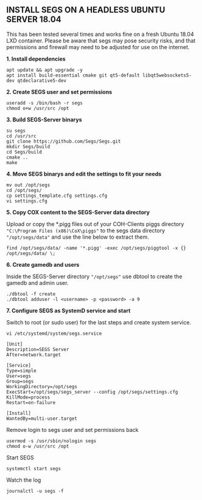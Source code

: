 INSTALL SEGS ON A HEADLESS UBUNTU SERVER 18.04
------
This has been tested several times and works fine on a fresh Ubuntu 18.04 LXD container.
Please be aware that segs may pose security risks, and that permissions and firewall may
need to be adjusted for use on the internet.

**1. Install dependencies**

```
apt update && apt upgrade -y
apt install build-essential cmake git qt5-default libqt5websockets5-dev qtdeclarative5-dev
```

**2. Create SEGS user and set permissions**

```
useradd -s /bin/bash -r segs
chmod o+w /usr/src /opt
```

**3. Build SEGS-Server binarys**

```
su segs
cd /usr/src
git clone https://github.com/Segs/Segs.git
mkdir Segs/build
cd Segs/build
cmake ..
make
```

**4. Move SEGS binarys and edit the settings to fit your needs**

```
mv out /opt/segs
cd /opt/segs/
cp settings_template.cfg settings.cfg
vi settings.cfg
```

**5. Copy COX content to the SEGS-Server data directory**

Upload or copy the *.pigg files out of your COH-Clients piggs directory ```"C:\Program Files (x86)\CoX\piggs"```
to the segs data directory ```"/opt/segs/data"``` and use the line below to extract them.

```
find /opt/segs/data/ -name '*.pigg' -exec /opt/segs/piggtool -x {} /opt/segs/data/ \;
```

**6. Create gamedb and users**

Inside the SEGS-Server directory ```"/opt/segs"``` use dbtool to create the gamedb and admin user.

```
./dbtool -f create
./dbtool adduser -l <username> -p <password> -a 9
```

**7. Configure SEGS as SystemD service and start**

Switch to root (or sudo user) for the last steps and create system service.

```
vi /etc/systemd/system/segs.service
```
```
[Unit]
Description=SEGS Server
After=network.target

[Service]
Type=simple
User=segs
Group=segs
WorkingDirectory=/opt/segs
ExecStart=/opt/segs/segs_server --config /opt/segs/settings.cfg
KillMode=process
Restart=on-failure

[Install]
WantedBy=multi-user.target
```

Remove login to segs user and set permissions back

```
usermod -s /usr/sbin/nologin segs
chmod o-w /usr/src /opt
```
Start SEGS

```
systemctl start segs
```

Watch the log
```
journalctl -u segs -f
```

